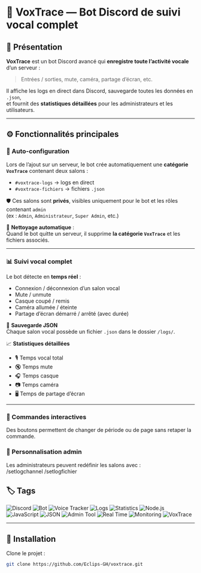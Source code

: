 # 🧠 VoxTrace — Bot Discord de suivi vocal complet

## 💬 Présentation

**VoxTrace** est un bot Discord avancé qui **enregistre toute l’activité vocale** d’un serveur :  
> Entrées / sorties, mute, caméra, partage d’écran, etc.

Il affiche les logs en direct dans Discord, sauvegarde toutes les données en `.json`,  
et fournit des **statistiques détaillées** pour les administrateurs et les utilisateurs.

---

## ⚙️ Fonctionnalités principales

### 🧩 Auto-configuration
Lors de l’ajout sur un serveur, le bot crée automatiquement une **catégorie `VoxTrace`** contenant deux salons :

- `#voxtrace-logs` → logs en direct  
- `#voxtrace-fichiers` → fichiers `.json`

🛡️ Ces salons sont **privés**, visibles uniquement pour le bot et les rôles contenant `admin`  
(ex : `Admin`, `Administrateur`, `Super Admin`, etc.)

🧹 **Nettoyage automatique** :  
Quand le bot quitte un serveur, il supprime **la catégorie `VoxTrace`** et les fichiers associés.

---

### 📊 Suivi vocal complet
Le bot détecte en **temps réel** :

- Connexion / déconnexion d’un salon vocal  
- Mute / unmute  
- Casque coupé / remis  
- Caméra allumée / éteinte  
- Partage d’écran démarré / arrêté (avec durée)

💾 **Sauvegarde JSON**  
Chaque salon vocal possède un fichier `.json` dans le dossier `/logs/`.

📈 **Statistiques détaillées**
- 🎙️ Temps vocal total  
- 🔇 Temps mute  
- 🎧 Temps casque  
- 📷 Temps caméra  
- 🖥️ Temps de partage d’écran  

---

### 🧭 Commandes interactives

Des boutons permettent de changer de période ou de page sans retaper la commande.

### 🧰 Personnalisation admin

Les administrateurs peuvent redéfinir les salons avec :  
/setlogchannel
/setlogfichier

## 🏷️ Tags

![Discord](https://img.shields.io/badge/Discord-7289DA?logo=discord&logoColor=white)
![Bot](https://img.shields.io/badge/Discord%20Bot-blueviolet)
![Voice Tracker](https://img.shields.io/badge/Voice%20Tracker-ff69b4)
![Logs](https://img.shields.io/badge/Voice%20Logs-orange)
![Statistics](https://img.shields.io/badge/Statistics-00bfa6)
![Node.js](https://img.shields.io/badge/Node.js-339933?logo=node.js&logoColor=white)
![JavaScript](https://img.shields.io/badge/JavaScript-f7df1e?logo=javascript&logoColor=black)
![JSON](https://img.shields.io/badge/JSON-333?logo=json&logoColor=white)
![Admin Tool](https://img.shields.io/badge/Admin%20Tool-9b59b6)
![Real Time](https://img.shields.io/badge/Real%20Time-3498db)
![Monitoring](https://img.shields.io/badge/Monitoring-2ecc71)
![VoxTrace](https://img.shields.io/badge/VoxTrace-1abc9c)


---

## 🚀 Installation

Clone le projet :
```bash
git clone https://github.com/Eclips-GH/voxtrace.git


